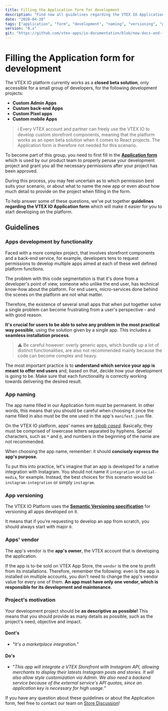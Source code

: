 ```yaml
---
title: Filling the Application form for development
description: "Find now all guidelines regarding the VTEX IO Application form to make it easier for you to start developing on the platform!"
date: "2020-04-28"
tags: ["application", "form", "development", "naming", "versioning", "guidelines"]
version: "0.x"
git: "https://github.com/vtex-apps/io-documentation/blob/new-docs-and-fix/docs/en/Recipes/development/filling-the-application-form-for-development.md"
---
```


# Filling the Application form for development

The VTEX IO platform currently works as a **closed beta solution**, only accessible for a small group of developers, for the following development projects: 

- **Custom Admin Apps**
- **Custom back-end Apps**
- **Custom Pixel apps**
- **Custom mobile Apps**

>ℹ️ Every VTEX account and partner can freely use the VTEX IO to develop custom storefront components, meaning that the platform works as an open beta solution when it comes to React projects. The Application form is therefore not needed for this scenario.

To become part of this group, you need to first fill in the [**Application form**](https://docs.google.com/forms/d/e/1FAIpQLSfhuhFxvezMhPEoFlN9yFEkUifGQlGP4HmJQgx6GP32WZchBw/viewform) which is used by our product team to properly peruse your development project and grant you all the necessary permissions after your project has been approved.

During this process, you may feel uncertain as to which permission best suits your scenario, or about what to name the new app or even about how much detail to provide on the project when filling in the form.
  
To help answer some of these questions, we've put together **guidelines regarding the VTEX IO Application form** which will make it easier for you to start developing on the platform.

## Guidelines

### Apps development by functionality

Faced with a more complex project, that involves storefront components and a back-end service, for example, developers tens to request permissions to develop multiple apps aimed at each of these well defined platform functions.

The problem with this code segmentation is that it's done from a developer's point of view, someone who unlike the end user, has technical know-how about the platform. For end users, micro-services done behind the scenes on the platform are not what matter.

Therefore, the existence of several small apps that when put together solve a single problem can become frustrating from a user's perspective - and with good reason. 

**It's crucial for users to be able to solve any problem in the most practical way possible**, using the solution given by a single app. This includes a **seamless installation process**.  
  
>⚠️ Be careful however: overly generic apps, which bundle up a lot of distinct functionalities, are also not recommended mainly because the code can become complex and heavy.

The most important practice is to **understand which service your app is meant to offer end users** and, based on that, decide how your development is going to be. Make sure that each functionality is correctly working towards delivering the desired result.

### App naming

The app name filled in our Application form must be permanent. In other words, this means that you should be careful when choosing it once the name filled in also must be the one used in the app's `manifest.json` file. 

On the VTEX IO platform, apps' names are *[kebab cased](https://en.wiktionary.org/wiki/kebab_case)*. Basically, they must be comprised of lowercase letters separated by hyphens. Special characters, such as `*` and `@`, and numbers in the beginning of the name are not recommended.

When choosing the app name, remember: it should **concisely express the app's purpose.** 

To put this into practice, let's imagine that an app is developed for a native integration with Instagram. You should not name it `integration` or `social-media`, for example. Instead, the best choices for this scenario would be `instagram-integration` or simply `instagram`.

### App versioning

The VTEX IO Platform uses the [**Semantic Versioning specification**](https://semver.org/) for versioning all apps developed on it.

It means that if you're requesting to develop an app from scratch, you should always start with major `0`.

### Apps' vendor

The app's vendor is the **app's owner**, the VTEX account that is developing the application. 

If the app is to-be sold on VTEX App Store, the `vendor` is the one to profit from its installations. Therefore, remember the following: even is the app is installed on multiple accounts, you don't need to change the app's vendor value for every one of them. **An app must have only one vendor, which is responsible for its development and maintenance**.

### Project's motivation

Your development project should be **as descriptive as possible!** This means that you should provide as many details as possible, such as the project's need, objective and impact. 

#### Dont's

- "*It's a marketplace integration.*"

#### Do's

- "*This app will integrate a VTEX Storefront with Instagram API, allowing merchants to display their latests Instagram posts and stories. It will also allow style customization via Admin. We also need a backend service because of the external service's API quotas, since an application key is necessary for high usage.*"

If you have any question about these guidelines or about the Application form, feel free to contact our team on [Store Discussion](http://github.com/vtex-apps/store-discussion/)!
